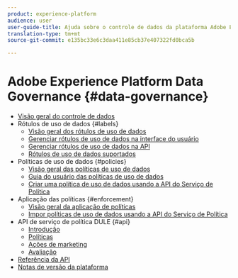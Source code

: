 ```yaml
---
product: experience-platform
audience: user
user-guide-title: Ajuda sobre o controle de dados da plataforma Adobe Experience
translation-type: tm+mt
source-git-commit: e135bc33e6c3daa411e85cb37e407322fd0bca5b

---
```



# Adobe Experience Platform Data Governance {#data-governance}

* [Visão geral do controle de dados](home.md)
* Rótulos de uso de dados {#labels}
   * [Visão geral dos rótulos de uso de dados](labels/overview.md)
   * [Gerenciar rótulos de uso de dados na interface do usuário](labels/user-guide.md)
   * [Gerenciar rótulos de uso de dados na API](labels/api.md)
   * [Rótulos de uso de dados suportados](labels/reference.md)
* Políticas de uso de dados {#policies}
   * [Visão geral das políticas de uso de dados](policies/overview.md)
   * [Guia do usuário das políticas de uso de dados](policies/user-guide.md)
   * [Criar uma política de uso de dados usando a API do Serviço de Política](policies/create.md)
* Aplicação das políticas {#enforcement}
   * [Visão geral da aplicação de políticas](enforcement/overview.md)
   * [Impor políticas de uso de dados usando a API do Serviço de Política](enforcement/api-enforcement.md)
* API de serviço de política DULE {#api}
   * [Introdução](api/getting-started.md)
   * [Políticas](api/policies.md)
   * [Ações de marketing](api/marketing-actions.md)
   * [Avaliação](api/evaluation.md)
* [Referência da API](https://www.adobe.io/apis/experienceplatform/home/api-reference.html#!acpdr/swagger-specs/dule-policy-service.yaml)
* [Notas de versão da plataforma](https://www.adobe.com/go/platform-release-notes-en)